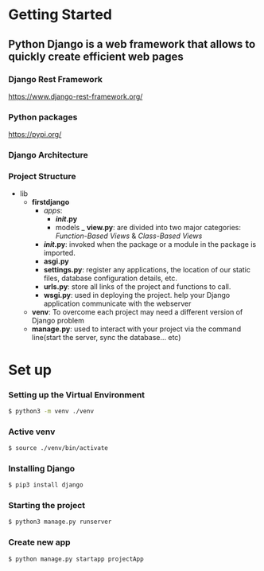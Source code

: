 # Getting Started

## Python Django is a web framework that allows to quickly create efficient web pages

### Django Rest Framework
https://www.django-rest-framework.org/

### Python packages
https://pypi.org/

### Django Architecture

### Project Structure
- lib
    - __firstdjango__
        - _apps_: 
            - ___init_.py__
            - models
            _ __view.py__: are divided into two major categories: *Function-Based Views* & *Class-Based Views*
        - ___init_.py__: invoked when the package or a module in the package is imported.
        - __asgi.py__
        - __settings.py__: register any applications, the location of our static files, database configuration details, etc.
        - __urls.py__: store all links of the project and functions to call. 
        - __wsgi.py__: used in deploying the project. help your Django application communicate with the webserver
    - __venv__: To overcome each project may need a different version of Django problem
    - __manage.py__: used to interact with your project via the command line(start the server, sync the database… etc)

# Set up

### Setting up the Virtual Environment
```sh
$ python3 -m venv ./venv
```
### Active venv
```sh
$ source ./venv/bin/activate
```
### Installing Django
```sh
$ pip3 install django
```
### Starting the project
```sh
$ python3 manage.py runserver
```
### Create new app
```sh
$ python manage.py startapp projectApp
```

